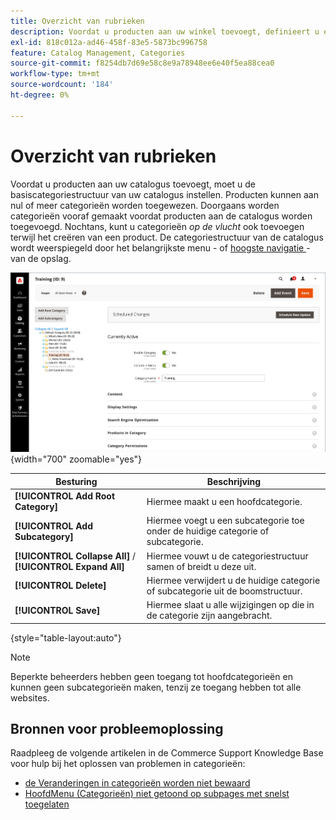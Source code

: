 ```yaml
---
title: Overzicht van rubrieken
description: Voordat u producten aan uw winkel toevoegt, definieert u eerst de basiscategoriestructuur van uw catalogus.
exl-id: 818c012a-ad46-458f-83e5-5873bc996758
feature: Catalog Management, Categories
source-git-commit: f8254db7d69e58c8e9a78948ee6e40f5ea88cea0
workflow-type: tm+mt
source-wordcount: '184'
ht-degree: 0%

---
```


# Overzicht van rubrieken

Voordat u producten aan uw catalogus toevoegt, moet u de basiscategoriestructuur van uw catalogus instellen. Producten kunnen aan nul of meer categorieën worden toegewezen. Doorgaans worden categorieën vooraf gemaakt voordat producten aan de catalogus worden toegevoegd. Nochtans, kunt u categorieën _op de vlucht_ ook toevoegen terwijl het creëren van een product. De categoriestructuur van de catalogus wordt weerspiegeld door het belangrijkste menu - of [ hoogste navigatie ](navigation-top.md) - van de opslag.

![ boom van de Categorie ](./assets/category-selected.png){width="700" zoomable="yes"}

| Besturing | Beschrijving |
|--- |--- |
| **[!UICONTROL Add Root Category]** | Hiermee maakt u een hoofdcategorie. |
| **[!UICONTROL Add Subcategory]** | Hiermee voegt u een subcategorie toe onder de huidige categorie of subcategorie. |
| **[!UICONTROL Collapse All]** / **[!UICONTROL Expand All]** | Hiermee vouwt u de categoriestructuur samen of breidt u deze uit. |
| **[!UICONTROL Delete]** | Hiermee verwijdert u de huidige categorie of subcategorie uit de boomstructuur. |
| **[!UICONTROL Save]** | Hiermee slaat u alle wijzigingen op die in de categorie zijn aangebracht. |

{style="table-layout:auto"}

>[!NOTE]
>
>Beperkte beheerders hebben geen toegang tot hoofdcategorieën en kunnen geen subcategorieën maken, tenzij ze toegang hebben tot alle websites.

## Bronnen voor probleemoplossing

Raadpleeg de volgende artikelen in de Commerce Support Knowledge Base voor hulp bij het oplossen van problemen in categorieën:

- [ de Veranderingen in categorieën worden niet bewaard ](https://experienceleague.adobe.com/docs/commerce-knowledge-base/kb/troubleshooting/miscellaneous/changes-to-categories-are-not-being-saved.html)
- [ HoofdMenu (Categorieën) niet getoond op subpages met snelst toegelaten ](https://experienceleague.adobe.com/docs/commerce-knowledge-base/kb/troubleshooting/miscellaneous/main-menu-categories-not-displayed-on-subpages-with-fastly-enabled.html)
